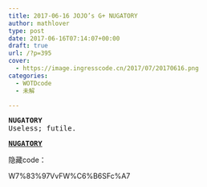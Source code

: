 ```yaml
---
title: 2017-06-16 JOJO’s G+ NUGATORY
author: mathlover
type: post
date: 2017-06-16T07:14:07+00:00
draft: true
url: /?p=395
cover:
  - https://image.ingresscode.cn/2017/07/20170616.png
categories:
  - WOTDcode
  - 未解

---
```

<pre><strong>NUGATORY
</strong>Useless; futile.</pre>

<pre><strong><a href="https://jojoingresswotd.github.io/2017/18/NUGATORY.html" target="_blank" rel="noopener">NUGATORY</a></strong></pre>

</strong>隐藏code：
  
W7%83%97VvFW%C6%B6SFc%A7